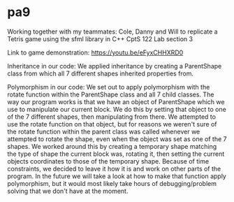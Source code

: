 # pa9
Working together with my teammates: Cole, Danny and Will to replicate a Tetris game using the sfml library in C++ 
CptS 122 Lab section 3

Link to game demonstration:
https://youtu.be/eFyxCHHXRD0


Inheritance in our code:
We applied inheritance by creating a ParentShape class from which all 7 different shapes inherited properties from.

Polymorphism in our code:
We set out to apply polymorphism with the rotate function within the ParentShape class and all 7 child classes. The way our program works is that we have an object of ParentShape which we use to manipulate our current block. We do this by setting that object to one of the 7 different shapes, then manipulating from there. We attempted to use the rotate function on that object, but for reasons we weren't sure of the rotate function within the parent class was called whenever we attempted to rotate the shape, even when the object was set as one of the 7 shapes. We worked around this by creating a temporary shape matching the type of shape the current block was, rotating it, then setting the current objects coordinates to those of the temporary shape. Because of time constraints, we decided to leave it how it is and work on other parts of the program. In the future we will take a look at how to make that function apply polymorphism, but it would most likely take hours of debugging/problem solving that we don't have at the moment.
